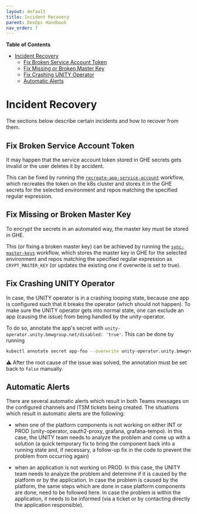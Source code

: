 ```yaml
---
layout: default
title: Incident Recovery
parent: DevOps Handbook
nav_order: 7
---
```


**Table of Contents**

<!-- START doctoc generated TOC please keep comment here to allow auto update -->
<!-- DON'T EDIT THIS SECTION, INSTEAD RE-RUN doctoc TO UPDATE -->

- [Incident Recovery](#incident-recovery)
  - [Fix Broken Service Account Token](#fix-broken-service-account-token)
  - [Fix Missing or Broken Master Key](#fix-missing-or-broken-master-key)
  - [Fix Crashing UNITY Operator](#fix-crashing-unity-operator)
  - [Automatic Alerts](#automatic-alerts)

<!-- END doctoc generated TOC please keep comment here to allow auto update -->

# Incident Recovery

The sections below describe certain incidents and how to recover from them.

## Fix Broken Service Account Token

It may happen that the service account token stored in GHE secrets gets invalid or the user deletes it by accident.

This can be fixed by running the
[`recreate-app-service-account`](https://atc-github.azure.cloud.bmw/UNITY/unity/actions/workflows/recreate-app-service-account.yaml)
workflow, which recreates the token on the k8s cluster and stores it in the GHE secrets for the selected environment
and repos matching the specified regular expression.

## Fix Missing or Broken Master Key

To encrypt the secrets in an automated way, the master key must be stored in GHE.

This (or fixing a broken master key) can be achieved by running the
[`sync-master-keys`](https://atc-github.azure.cloud.bmw/UNITY/unity/actions/workflows/sync-master-keys.yaml)
workflow, which stores the master key in GHE for the selected environment and repos matching the specified regular
expression as `CRYPT_MASTER_KEY` (or updates the existing one if overwrite is set to true).

## Fix Crashing UNITY Operator

In case, the UNITY operator is in a crashing looping state, because one app is configured such that it breaks the
operator (which should not happen).
To make sure the UNITY operator gets into normal state, one can exclude an app (causing the issue) from being handled by
the unity-operator.

To do so, annotate the app's secret with `unity-operator.unity.bmwgroup.net/disabled: 'true'`. This can be done by
running

```bash
kubectl annotate secret app-foo --overwrite unity-operator.unity.bmwgroup.net/disabled=true
```

⚠️ After the root cause of the issue was solved, the annotation must be set back to `false` manually.

## Automatic Alerts

There are several automatic alerts which result in both Teams messages on the configured channels and ITSM tickets being
created. The situations which result in automatic alerts are the following:

- when one of the platform components is not working on either INT or PROD (unity-operator, oauth2-proxy, grafana, grafana-tempo).
In this case, the UNITY team needs to analyze the problem and come up with a solution (a quick temporary fix to bring the
component back into a running state and, if necessary, a follow-up fix in the code to prevent the problem from occurring again)

- when an application is not working on PROD. In this case, the UNITY team needs to analyze the problem and determine if
it is caused by the platform or by the application. In case the problem is caused by the platform, the same steps which
are done in case platform components are done, need to be followed here. In case the problem is within the application,
it needs to be informed (via a ticket or by contacting directly the application responsible).

